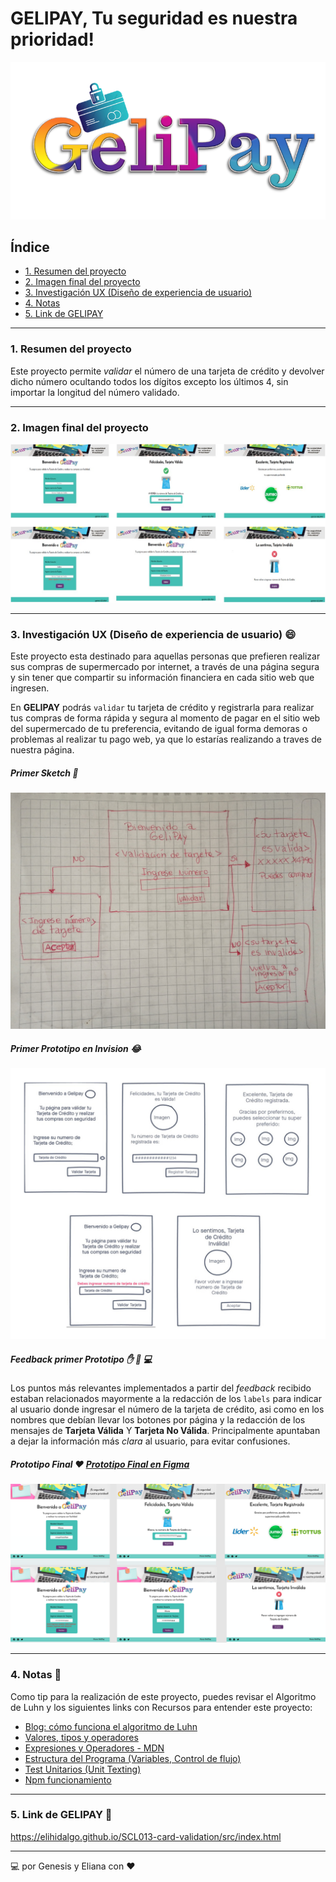 # GELIPAY, Tu seguridad es nuestra prioridad!

![Logo del proyecto](https://github.com/EliHidalgo/SCL013-card-validation/blob/master/img/logo.png?raw=true)

## Índice

* [1. Resumen del proyecto](#1-resumen-del-proyecto)
* [2. Imagen final del proyecto](#2-imagen-final-del-proyecto)
* [3. Investigación UX (Diseño de experiencia de usuario)](#3-investigación-ux-(diseño-de-experiencia-de-usuario))
* [4. Notas](#4-notas)
* [5. Link de GELIPAY](#5-link-de-gelipay)

***

### 1. Resumen del proyecto

Este proyecto permite _validar_ el número de una tarjeta de crédito y devolver dicho número
ocultando todos los dígitos excepto los últimos 4, sin importar la longitud del número validado.

***

### 2. Imagen final del proyecto


![Imagen final proyecto](https://github.com/EliHidalgo/SCL013-card-validation/blob/master/img/ImagenFinalProyecto.jpeg?raw=true)

***

### 3. Investigación UX (Diseño de experiencia de usuario) :smile:

Este proyecto esta destinado para aquellas personas que prefieren realizar sus compras
de supermercado por internet, a través de una página segura y sin tener que compartir
su información financiera en cada sitio web que ingresen.

En **GELIPAY** podrás `validar` tu tarjeta de crédito y registrarla para realizar tus compras
de forma rápida y segura al momento de pagar en el sitio web del supermercado
de tu preferencia, evitando de igual forma demoras o problemas al realizar tu
pago web, ya que lo estarías realizando a traves de nuestra página.


##### Primer Sketch :pencil:

![Primer Sketch](https://github.com/EliHidalgo/SCL013-card-validation/blob/master/img/prototipolapiz.jpg?raw=true)

##### Primer Prototipo en Invision :joy:

![Primer Prototipo Invision](https://github.com/EliHidalgo/SCL013-card-validation/blob/master/img/invision.jpg?raw=true)

##### Feedback primer Prototipo :hand: :traffic_light: :computer:

Los puntos más relevantes implementados a partir del _feedback_ recibido estaban relacionados
mayormente a la redacción de los `labels` para indicar al usuario donde ingresar el número de
la tarjeta de crédito, asi como en los nombres que debían llevar los botones por página y la
redacción de los mensajes de **Tarjeta Válida** Y **Tarjeta No Válida**. Principalmente apuntaban a
dejar la información más _clara_ al usuario, para evitar confusiones.


##### Prototipo Final :heart: [Prototipo Final en Figma](https://www.figma.com/proto/CVyDu6V8tB8Tkp4OxbB5hW/GeliPay?node-id=52%3A223&scaling=scale-down)

![Prototipo Final en Figma](https://github.com/EliHidalgo/SCL013-card-validation/blob/master/img/GeliPayFigma.png?raw=true)
 
***

### 4. Notas :book:

Como tip para la realización de este proyecto, puedes revisar el Algoritmo de Luhn y los siguientes links con Recursos
para entender este proyecto:

* [Blog: cómo funciona el algoritmo de Luhn](http://www.quobit.mx/asi-funciona-el-algoritmo-de-luhn-para-generar-numeros-de-tarjetas-de-credito.html)
* [Valores, tipos y operadores](https://eloquentjavascript.net/01_values.html)
* [Expresiones y Operadores - MDN](https://developer.mozilla.org/es/docs/Web/JavaScript/Guide/Expressions_and_Operators)
* [Estructura del Programa (Variables, Control de flujo)](https://eloquentjavascript.net/02_program_structure.html)
* [Test Unitarios (Unit Texting)](https://martinfowler.com/bliki/UnitTest.html)
* [Npm funcionamiento](https://docs.npmjs.com/)

***

### 5. Link de GELIPAY :rocket:

https://elihidalgo.github.io/SCL013-card-validation/src/index.html

***

:computer: por Genesis y Eliana con :heart:

